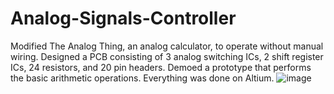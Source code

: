 # Analog-Signals-Controller
Modified The Analog Thing, an analog calculator, to operate without manual wiring. 
Designed a PCB consisting of 3 analog switching ICs, 2 shift register ICs, 24 resistors, and 20 pin headers. 
Demoed a prototype that performs the basic arithmetic operations.
Everything was done on Altium.
![image](https://github.com/AhmedM-Fouad/Analog-Signals-Controller/assets/121318019/214817d7-198b-4a5d-bc3c-309336942c2f)
